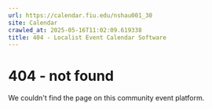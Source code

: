 ```yaml
---
url: https://calendar.fiu.edu/nshau001_30
site: Calendar
crawled_at: 2025-05-16T11:02:09.619338
title: 404 - Localist Event Calendar Software
---
```


# 404 - not found
We couldn't find the page on this community event platform.

